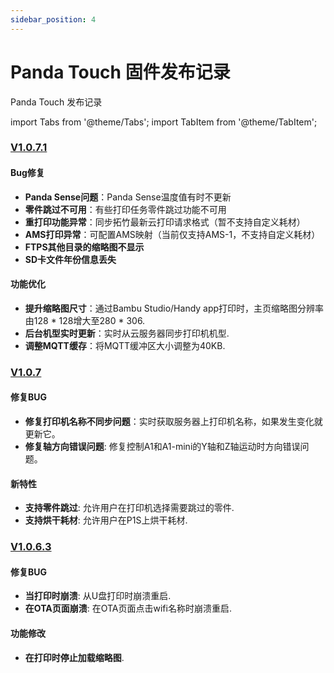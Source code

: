 ```yaml
---
sidebar_position: 4
---
```


# Panda Touch 固件发布记录

Panda Touch 发布记录

<!-- import lib start -->

import Tabs from '@theme/Tabs';
import TabItem from '@theme/TabItem';

<!-- import lib end -->

### [V1.0.7.1](https://github.com/bigtreetech/PandaTouch/blob/master/Firmware/1.0.7.1/panda_touch-v1.0.7.1.bin)

#### Bug修复

- **Panda Sense问题**：Panda Sense温度值有时不更新
- **零件跳过不可用**：有些打印任务零件跳过功能不可用
- **重打印功能异常**：同步拓竹最新云打印请求格式（暂不支持自定义耗材）
- **AMS打印异常**：可配置AMS映射（当前仅支持AMS-1，不支持自定义耗材）
- **FTPS其他目录的缩略图不显示**
- **SD卡文件年份信息丢失**

#### 功能优化
- **提升缩略图尺寸**：通过Bambu Studio/Handy app打印时，主页缩略图分辨率由128 * 128增大至280 * 306.
- **后台机型实时更新**：实时从云服务器同步打印机机型.
- **调整MQTT缓存**：将MQTT缓冲区大小调整为40KB.

### [V1.0.7](https://github.com/bigtreetech/PandaTouch/blob/master/Firmware/1.0.7/panda_touch-v1.0.7.bin)

#### 修复BUG

- **修复打印机名称不同步问题**：实时获取服务器上打印机名称，如果发生变化就更新它。
- **修复轴方向错误问题**: 修复控制A1和A1-mini的Y轴和Z轴运动时方向错误问题。

#### 新特性

- **支持零件跳过**: 允许用户在打印机选择需要跳过的零件. 
- **支持烘干耗材**: 允许用户在P1S上烘干耗材.  

### [V1.0.6.3](https://github.com/bigtreetech/PandaTouch/blob/master/Firmware/1.0.6.3/panda_touch-v1.0.6.3.bin)

#### 修复BUG
- **当打印时崩溃**: 从U盘打印时崩溃重启.
- **在OTA页面崩溃**: 在OTA页面点击wifi名称时崩溃重启.

#### 功能修改
- **在打印时停止加载缩略图**. 
